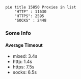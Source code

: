
```mermaid
pie title 15850 Proxies in list
    "HTTP" : 11630
    "HTTPS": 2595
    "SOCKS" : 2448
```

### Some Info
#### Average Timeout

- mixed: 3.4s
- http: 1.4s
- https: 7.5s
- socks: 6.5s